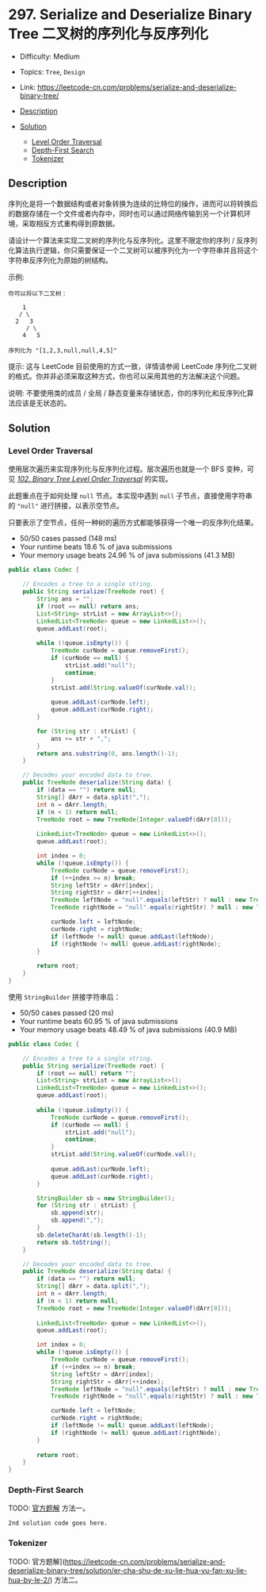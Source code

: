 <!-- omit in toc -->
# 297. Serialize and Deserialize Binary Tree 二叉树的序列化与反序列化

- Difficulty: Medium
- Topics: `Tree`, `Design`
- Link: https://leetcode-cn.com/problems/serialize-and-deserialize-binary-tree/

- [Description](#description)
- [Solution](#solution)
  - [Level Order Traversal](#level-order-traversal)
  - [Depth-First Search](#depth-first-search)
  - [Tokenizer](#tokenizer)

## Description

序列化是将一个数据结构或者对象转换为连续的比特位的操作，进而可以将转换后的数据存储在一个文件或者内存中，同时也可以通过网络传输到另一个计算机环境，采取相反方式重构得到原数据。

请设计一个算法来实现二叉树的序列化与反序列化。这里不限定你的序列 / 反序列化算法执行逻辑，你只需要保证一个二叉树可以被序列化为一个字符串并且将这个字符串反序列化为原始的树结构。

示例: 
```
你可以将以下二叉树：

    1
   / \
  2   3
     / \
    4   5

序列化为 "[1,2,3,null,null,4,5]"
```

提示: 这与 LeetCode 目前使用的方式一致，详情请参阅 LeetCode 序列化二叉树的格式。你并非必须采取这种方式，你也可以采用其他的方法解决这个问题。

说明: 不要使用类的成员 / 全局 / 静态变量来存储状态，你的序列化和反序列化算法应该是无状态的。

## Solution

### Level Order Traversal

使用层次遍历来实现序列化与反序列化过程。层次遍历也就是一个 BFS 变种，可见 *[102. Binary Tree Level Order Traversal](102.%20Binary%20Tree%20Level%20Order%20Traversal%20二叉树的层序遍历.md)* 的实现。

此题重点在于如何处理 `null` 节点。本实现中遇到 `null` 子节点，直接使用字符串的 `"null"` 进行拼接，以表示空节点。

只要表示了空节点，任何一种树的遍历方式都能够获得一个唯一的反序列化结果。

- 50/50 cases passed (148 ms)
- Your runtime beats 18.6 % of java submissions
- Your memory usage beats 24.96 % of java submissions (41.3 MB)

```java
public class Codec {

    // Encodes a tree to a single string.
    public String serialize(TreeNode root) {
        String ans = "";
        if (root == null) return ans;
        List<String> strList = new ArrayList<>();
        LinkedList<TreeNode> queue = new LinkedList<>();
        queue.addLast(root);
        
        while (!queue.isEmpty()) {
            TreeNode curNode = queue.removeFirst();
            if (curNode == null) {
                strList.add("null");
                continue;
            }
            strList.add(String.valueOf(curNode.val));
            
            queue.addLast(curNode.left);
            queue.addLast(curNode.right);
        }

        for (String str : strList) {
            ans += str + ",";
        }
        return ans.substring(0, ans.length()-1);
    }

    // Decodes your encoded data to tree.
    public TreeNode deserialize(String data) {
        if (data == "") return null;
        String[] dArr = data.split(",");
        int n = dArr.length;
        if (n < 1) return null;
        TreeNode root = new TreeNode(Integer.valueOf(dArr[0]));
        
        LinkedList<TreeNode> queue = new LinkedList<>();
        queue.addLast(root);

        int index = 0;
        while (!queue.isEmpty()) {
            TreeNode curNode = queue.removeFirst();
            if (++index >= n) break;
            String leftStr = dArr[index];
            String rightStr = dArr[++index];
            TreeNode leftNode = "null".equals(leftStr) ? null : new TreeNode(Integer.valueOf(leftStr));
            TreeNode rightNode = "null".equals(rightStr) ? null : new TreeNode(Integer.valueOf(rightStr));

            curNode.left = leftNode;
            curNode.right = rightNode;
            if (leftNode != null) queue.addLast(leftNode);
            if (rightNode != null) queue.addLast(rightNode);
        }
        
        return root;
    }
}
```

使用 `StringBuilder` 拼接字符串后：

- 50/50 cases passed (20 ms)
- Your runtime beats 60.95 % of java submissions
- Your memory usage beats 48.49 % of java submissions (40.9 MB)

```java
public class Codec {

    // Encodes a tree to a single string.
    public String serialize(TreeNode root) {
        if (root == null) return "";
        List<String> strList = new ArrayList<>();
        LinkedList<TreeNode> queue = new LinkedList<>();
        queue.addLast(root);
        
        while (!queue.isEmpty()) {
            TreeNode curNode = queue.removeFirst();
            if (curNode == null) {
                strList.add("null");
                continue;
            }
            strList.add(String.valueOf(curNode.val));
            
            queue.addLast(curNode.left);
            queue.addLast(curNode.right);
        }

        StringBuilder sb = new StringBuilder();
        for (String str : strList) {
            sb.append(str);
            sb.append(",");
        }
        sb.deleteCharAt(sb.length()-1);
        return sb.toString();
    }

    // Decodes your encoded data to tree.
    public TreeNode deserialize(String data) {
        if (data == "") return null;
        String[] dArr = data.split(",");
        int n = dArr.length;
        if (n < 1) return null;
        TreeNode root = new TreeNode(Integer.valueOf(dArr[0]));
        
        LinkedList<TreeNode> queue = new LinkedList<>();
        queue.addLast(root);

        int index = 0;
        while (!queue.isEmpty()) {
            TreeNode curNode = queue.removeFirst();
            if (++index >= n) break;
            String leftStr = dArr[index];
            String rightStr = dArr[++index];
            TreeNode leftNode = "null".equals(leftStr) ? null : new TreeNode(Integer.valueOf(leftStr));
            TreeNode rightNode = "null".equals(rightStr) ? null : new TreeNode(Integer.valueOf(rightStr));

            curNode.left = leftNode;
            curNode.right = rightNode;
            if (leftNode != null) queue.addLast(leftNode);
            if (rightNode != null) queue.addLast(rightNode);
        }
        
        return root;
    }
}
```

### Depth-First Search

TODO: [官方题解](https://leetcode-cn.com/problems/serialize-and-deserialize-binary-tree/solution/er-cha-shu-de-xu-lie-hua-yu-fan-xu-lie-hua-by-le-2/) 方法一。

```lang
2nd solution code goes here.
```

### Tokenizer

TODO: 官方题解](https://leetcode-cn.com/problems/serialize-and-deserialize-binary-tree/solution/er-cha-shu-de-xu-lie-hua-yu-fan-xu-lie-hua-by-le-2/) 方法二。
